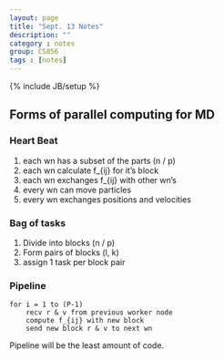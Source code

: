 ```yaml
---
layout: page
title: "Sept. 13 Notes"
description: ""
category : notes
group: CS856
tags : [notes]
---
```

{% include JB/setup %}


## Forms of parallel computing for MD

### Heart Beat
1. each wn has a subset of the parts (n / p)
1. each wn calculate f_{ij} for it’s block
1. each wn exchanges f_{ij} with other wn’s
1. every wn can move particles
1. every wn exchanges positions and velocities


### Bag of tasks
1. Divide into blocks (n / p)
1. Form pairs of blocks (l, k)
1. assign 1 task per block pair

### Pipeline
    for i = 1 to (P-1)
        recv r & v from previous worker node
        compute f_{ij} with new block
        send new block r & v to next wn


Pipeline will be the least amount of code.



